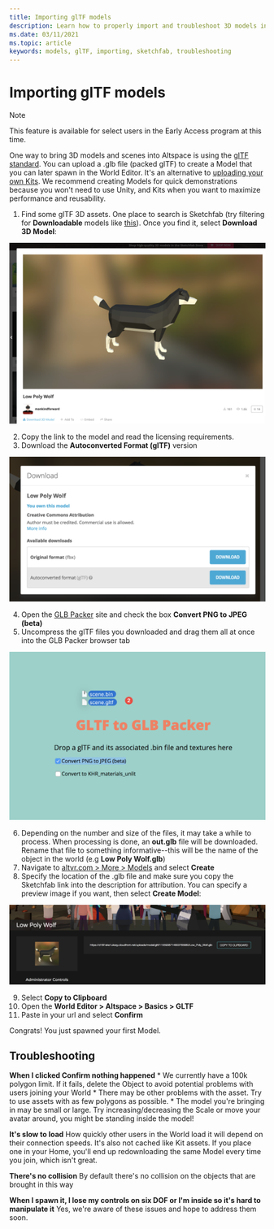 ```yaml
---
title: Importing glTF models
description: Learn how to properly import and troubleshoot 3D models into your AltspaceVR experiences.
ms.date: 03/11/2021
ms.topic: article
keywords: models, glTF, importing, sketchfab, troubleshooting
---
```


# Importing glTF models

> [!NOTE]
> This feature is available for select users in the Early Access program at this time.

One way to bring 3D models and scenes into Altspace is using the [glTF standard](https://en.wikipedia.org/wiki/GlTF). You can upload a .glb file (packed glTF) to create a Model that you can later spawn in the World Editor. It's an alternative to [uploading your own Kits](uploading-custom-kits.md). We recommend creating Models for quick demonstrations because you won't need to use Unity, and Kits when you want to maximize performance and reusability. 

1. Find some glTF 3D assets. One place to search is Sketchfab (try filtering for **Downloadable** models like [this](https://sketchfab.com/search?features=downloadable&q=low+poly+wolf&sort_by=-pertinence&type=models)). Once you find it, select **Download 3D Model**:

![3D dog model from Sketchfab](images/importing-models-img-01.png)

2. Copy the link to the model and read the licensing requirements. 
3. Download the **Autoconverted Format (glTF)** version

![Sketchfab download options with auto converted format highlighted](images/importing-models-img-02.png)

4. Open the [GLB Packer](https://glb-packer.glitch.me) site and check the box **Convert PNG to JPEG (beta)**
5. Uncompress the glTF files you downloaded and drag them all at once into the GLB Packer browser tab

![Window showing model uncompression](images/importing-models-img-03.png)

6. Depending on the number and size of the files, it may take a while to process. When processing is done, an **out.glb** file will be downloaded. Rename that file to something informative--this will be the name of the object in the world (e.g **Low Poly Wolf.glb**)
7. Navigate to [altvr.com > More > Models](https://account.altvr.com/users/sign_in) and select **Create**
8. Specify the location of the .glb file and make sure you copy the Sketchfab link into the description for attribution. You can specify a preview image if you want, then select **Create Model**:

![Model preview in AltspaceVR](images/importing-models-img-04.png)

9. Select **Copy to Clipboard**
10. Open the **World Editor > Altspace > Basics > GLTF**
11. Paste in your url and select **Confirm**

Congrats! You just spawned your first Model.

## Troubleshooting

**When I clicked **Confirm** nothing happened**
    * We currently have a 100k polygon limit. If it fails, delete the Object to avoid potential problems with users joining your World
    * There may be other problems with the asset. Try to use assets with as few polygons as possible.
    * The model you're bringing in may be small or large. Try increasing/decreasing the Scale or move your avatar around, you might be standing inside the model!

**It's slow to load**
How quickly other users in the World load it will depend on their connection speeds. It's also not cached like Kit assets. If you place one in your Home, you'll end up redownloading the same Model every time you join, which isn't great.

**There's no collision**
By default there's no collision on the objects that are brought in this way

**When I spawn it, I lose my controls on six DOF or I'm inside so it's hard to manipulate it**
Yes, we're aware of these issues and hope to address them soon.  